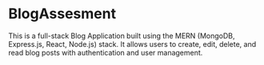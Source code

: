 # BlogAssesment
This is a full-stack Blog Application built using the MERN (MongoDB, Express.js, React, Node.js) stack. It allows users to create, edit, delete, and read blog posts with authentication and user management.

